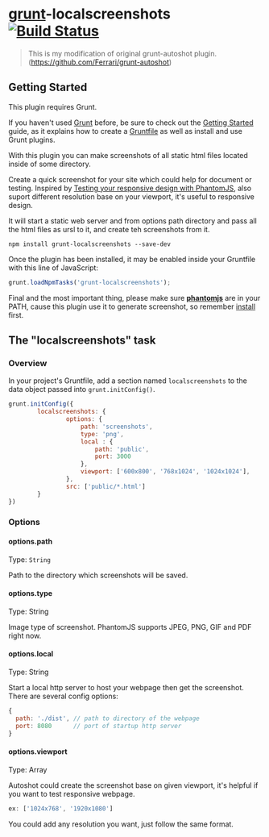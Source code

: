 # [grunt](http://gruntjs.com/)-localscreenshots [![Build Status](https://secure.travis-ci.org/danielhusar/grunt-localscreenshots.svg?branch=master)](http://travis-ci.org/danielhusar/grunt-localscreenshots)

> This is my modification of original grunt-autoshot plugin. (https://github.com/Ferrari/grunt-autoshot)

## Getting Started
This plugin requires Grunt.

If you haven't used [Grunt](http://gruntjs.com/) before, be sure to check out the [Getting Started](http://gruntjs.com/getting-started) guide, as it explains how to create a [Gruntfile](http://gruntjs.com/sample-gruntfile) as well as install and use Grunt plugins.

With this plugin you can make screenshots of all static html files located inside of some directory.

Create a quick screenshot for your site which could help for document or testing.
Inspired by [Testing your responsive design with PhantomJS](http://daker.me/2013/07/testing-your-responsive-design-with-phantomjs.html), also suport different resolution base on your viewport, it's useful to responsive design.

It will start a static web server and from options path directory and pass all the html files as ursl to it, and create teh screenshots from it.

```shell
npm install grunt-localscreenshots --save-dev
```

Once the plugin has been installed, it may be enabled inside your Gruntfile with this line of JavaScript:

```js
grunt.loadNpmTasks('grunt-localscreenshots');
```

Final and the most important thing, please make sure [**phantomjs**](http://phantomjs.org/) are in your PATH, cause this plugin use it to generate screenshot, so remember [install](http://phantomjs.org/download.html) first.

## The "localscreenshots" task

### Overview
In your project's Gruntfile, add a section named `localscreenshots` to the data object passed into `grunt.initConfig()`.


```javascript
grunt.initConfig({
  		localscreenshots: {
				options: {
					path: 'screenshots',
					type: 'png',
					local : {
						path: 'public',
						port: 3000
					},
					viewport: ['600x800', '768x1024', '1024x1024'],
				},
				src: ['public/*.html']
		}
})
```

### Options

#### options.path
Type: `String`

Path to the directory which screenshots will be saved.


#### options.type
Type: String

Image type of screenshot.
PhantomJS supports JPEG, PNG, GIF and PDF right now.


#### options.local
Type: String

Start a local http server to host your webpage then get the screenshot. There are several config options:

```javascript
{
  path: './dist', // path to directory of the webpage
  port: 8080      // port of startup http server
}
```

#### options.viewport
Type: Array

Autoshot could create the screenshot base on given viewport, it's helpful if you want to test responsive webpage.

```javascript
ex: ['1024x768', '1920x1080']
```

You could add any resolution you want, just follow the same format.